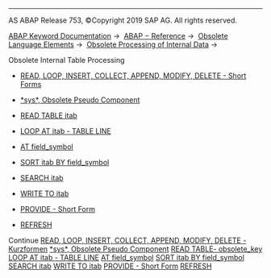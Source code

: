   

* * *

AS ABAP Release 753, ©Copyright 2019 SAP AG. All rights reserved.

[ABAP Keyword Documentation](https://help.sap.com/doc/abapdocu_753_index_htm/7.53/en-US/abenabap.htm) →  [ABAP − Reference](https://help.sap.com/doc/abapdocu_753_index_htm/7.53/en-US/abenabap_reference.htm) →  [Obsolete Language Elements](https://help.sap.com/doc/abapdocu_753_index_htm/7.53/en-US/abenabap_obsolete.htm) →  [Obsolete Processing of Internal Data](https://help.sap.com/doc/abapdocu_753_index_htm/7.53/en-US/abendata_internal_obsolete.htm) → 

Obsolete Internal Table Processing

-   [READ, LOOP, INSERT, COLLECT, APPEND, MODIFY, DELETE - Short Forms](https://help.sap.com/doc/abapdocu_753_index_htm/7.53/en-US/abenitab_short_forms.htm)

-   [\*sys\*, Obsolete Pseudo Component](https://help.sap.com/doc/abapdocu_753_index_htm/7.53/en-US/abensys_table_body.htm)

-   [READ TABLE itab](https://help.sap.com/doc/abapdocu_753_index_htm/7.53/en-US/abapread_table_obsolet.htm)

-   [LOOP AT itab - TABLE LINE](https://help.sap.com/doc/abapdocu_753_index_htm/7.53/en-US/abaploop_table_line.htm)

-   [AT field\_symbol](https://help.sap.com/doc/abapdocu_753_index_htm/7.53/en-US/abapat_itab_obsolete.htm)

-   [SORT itab BY field\_symbol](https://help.sap.com/doc/abapdocu_753_index_htm/7.53/en-US/abapsort_itab_obsolete.htm)

-   [SEARCH itab](https://help.sap.com/doc/abapdocu_753_index_htm/7.53/en-US/abapsearch_itab.htm)

-   [WRITE TO itab](https://help.sap.com/doc/abapdocu_753_index_htm/7.53/en-US/abapwrite_to_itab.htm)

-   [PROVIDE - Short Form](https://help.sap.com/doc/abapdocu_753_index_htm/7.53/en-US/abapprovide_obsolete.htm)

-   [REFRESH](https://help.sap.com/doc/abapdocu_753_index_htm/7.53/en-US/abaprefresh_itab.htm)

Continue
[READ, LOOP, INSERT, COLLECT, APPEND, MODIFY, DELETE - Kurzformen](https://help.sap.com/doc/abapdocu_753_index_htm/7.53/en-US/abenitab_short_forms.htm)
[\*sys\*, Obsolete Pseudo Component](https://help.sap.com/doc/abapdocu_753_index_htm/7.53/en-US/abensys_table_body.htm)
[READ TABLE- obsolete\_key](https://help.sap.com/doc/abapdocu_753_index_htm/7.53/en-US/abapread_table_obsolet.htm)
[LOOP AT itab - TABLE LINE](https://help.sap.com/doc/abapdocu_753_index_htm/7.53/en-US/abaploop_table_line.htm)
[AT field\_symbol](https://help.sap.com/doc/abapdocu_753_index_htm/7.53/en-US/abapat_itab_obsolete.htm)
[SORT itab BY field\_symbol](https://help.sap.com/doc/abapdocu_753_index_htm/7.53/en-US/abapsort_itab_obsolete.htm)
[SEARCH itab](https://help.sap.com/doc/abapdocu_753_index_htm/7.53/en-US/abapsearch_itab.htm)
[WRITE TO itab](https://help.sap.com/doc/abapdocu_753_index_htm/7.53/en-US/abapwrite_to_itab.htm)
[PROVIDE - Short Form](https://help.sap.com/doc/abapdocu_753_index_htm/7.53/en-US/abapprovide_obsolete.htm)
[REFRESH](https://help.sap.com/doc/abapdocu_753_index_htm/7.53/en-US/abaprefresh_itab.htm)